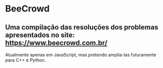 # BeeCrowd
## Uma compilação das resoluções dos problemas apresentados no site: https://www.beecrowd.com.br/
Atualmente apenas em JavaScript, mas pretendo amplia-las futuramente para C++ e Python.
